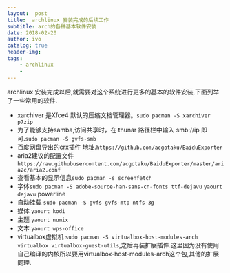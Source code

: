 ```yaml
---
layout:  post
title:  archlinux 安装完成的后续工作
subtitle: arch的各种基本软件安装
date: 2018-02-20
author: ivo
catalog: true
header-img:
tags:
    - archlinux
    - 
---
```

archlinux 安装完成以后,就需要对这个系统进行更多的基本的软件安装,下面列举了一些常用的软件.
- xarchiver 是Xfce4 默认的压缩文档管理器。`sudo pacman -S xarchiver p7zip`
- 为了能够支持samba,访问共享时，在 thunar 路径栏中输入 smb://ip 即可.`sudo pacman -S gvfs-smb`
- 百度网盘导出的crx插件 地址.`https://github.com/acgotaku/BaiduExporter`
- aria2建议的配置文件`https://raw.githubusercontent.com/acgotaku/BaiduExporter/master/aria2c/aria2.conf`
- 查看基本的显示信息`sudo pacman -s screenfetch`
- 字体`sudo pacman -S adobe-source-han-sans-cn-fonts ttf-dejavu` `yaourt dejavu`
powerline
- 自动挂载 `sudo pacman -S gvfs gvfs-mtp ntfs-3g` 
- 媒体 `yaourt kodi`
- 主题 `yaourt numix`
- 文本 `yaourt wps-office`
- virtualbox虚拟机 `sudo pacman -S virtualbox-host-modules-arch virtualbox virtualbox-guest-utils`,之后再装扩展插件.这里因为没有使用自己编译的内核所以要用virtualbox-host-modules-arch这个包,其他的扩展同理.
